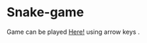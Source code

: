 # Snake-game

Game can be played [Here!](https://pugvsgold.github.io/snakegame/) using arrow keys
     .
